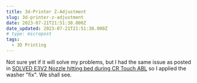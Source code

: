 ```yaml
---
title: 3d-Printer Z-Adjustment
slug: 3d-printer-z-adjustment
date: 2023-07-21T21:51:38.000Z
date_updated: 2023-07-21T21:51:38.000Z
# type: micropost
tags:
  - 3D Printing
---
```


Not sure yet if it will solve my problems, but I had the same issue as posted in [SOLVED E3V2 Nozzle hitting bed during CR Touch ABL](https://www.reddit.com/r/ender3/comments/r862z9/solved_e3v2_nozzle_hitting_bed_during_cr_touch_abl/) so I applied the washer "fix".  We shall see.
